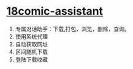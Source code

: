 # [18comic-assistant](https://idoly.github.io/18comic-assistant/)

1. 专属对话助手：下载,打包，浏览，删除，查询。
2. 使用系统代理
3. 自动获取网址
4. 区间随机下载
5. 登陆下载收藏